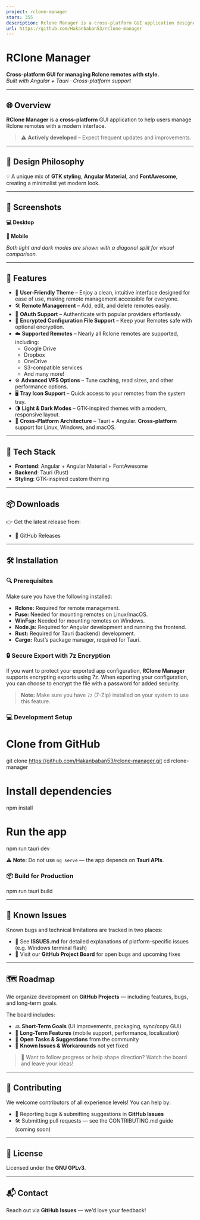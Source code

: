 ```yaml
---
project: rclone-manager
stars: 355
description: Rclone Manager is a cross-platform GUI application designed to help users manage Rclone remotes efficiently.
url: https://github.com/Hakanbaban53/rclone-manager
---
```


  
RClone Manager
=================

**Cross-platform GUI for managing Rclone remotes with style.**  
_Built with Angular + Tauri · Cross-platform support_

* * *

🌐 Overview
-----------

**RClone Manager** is a **cross-platform** GUI application to help users manage Rclone remotes with a modern interface.

> ⚠️ **Actively developed** – Expect frequent updates and improvements.

* * *

🎨 Design Philosophy
--------------------

💡 A unique mix of **GTK styling**, **Angular Material**, and **FontAwesome**, creating a minimalist yet modern look.

* * *

📸 Screenshots
--------------

**💻 Desktop**  

**📱 Mobile**  

_Both light and dark modes are shown with a diagonal split for visual comparison._

* * *

🚀 Features
-----------

-   🎨 **User-Friendly Theme** – Enjoy a clean, intuitive interface designed for ease of use, making remote management accessible for everyone.
-   🛠 **Remote Management** – Add, edit, and delete remotes easily.
-   🔐 **OAuth Support** – Authenticate with popular providers effortlessly.
-   🔑 **Encrypted Configuration File Support** – Keep your Remotes safe with optional encryption.
-   ☁️ **Supported Remotes** – Nearly all Rclone remotes are supported, including:
    -   Google Drive
    -   Dropbox
    -   OneDrive
    -   S3-compatible services
    -   And many more!
-   ⚙️ **Advanced VFS Options** – Tune caching, read sizes, and other performance options.
-   🖥 **Tray Icon Support** – Quick access to your remotes from the system tray.
-   🌗 **Light & Dark Modes** – GTK-inspired themes with a modern, responsive layout.
-   🧪 **Cross-Platform Architecture** – Tauri + Angular. **Cross-platform** support for Linux, Windows, and macOS.

* * *

🔧 Tech Stack
-------------

-   **Frontend**: Angular + Angular Material + FontAwesome
-   **Backend**: Tauri (Rust)
-   **Styling**: GTK-inspired custom theming

* * *

📦 Downloads
------------

👉 Get the latest release from:

-   🔗 GitHub Releases

* * *

🛠️ Installation
----------------

### 🔍 Prerequisites

Make sure you have the following installed:

-   **Rclone:** Required for remote management.
-   **Fuse:** Needed for mounting remotes on Linux/macOS.
-   **WinFsp:** Needed for mounting remotes on Windows.
-   **Node.js:** Required for Angular development and running the frontend.
-   **Rust:** Required for Tauri (backend) development.
-   **Cargo:** Rust’s package manager, required for Tauri.

### 🔒 Secure Export with 7z Encryption

If you want to protect your exported app configuration, **RClone Manager** supports encrypting exports using 7z. When exporting your configuration, you can choose to encrypt the file with a password for added security.

> **Note:** Make sure you have `7z` (7-Zip) installed on your system to use this feature.

### 💻 Development Setup

# Clone from GitHub
git clone https://github.com/Hakanbaban53/rclone-manager.git
cd rclone-manager

# Install dependencies
npm install

# Run the app
npm run tauri dev

⚠️ **Note:** Do not use `ng serve` — the app depends on **Tauri APIs**.

### 📦 Build for Production

npm run tauri build

* * *

🐞 Known Issues
---------------

Known bugs and technical limitations are tracked in two places:

-   📄 See **ISSUES.md** for detailed explanations of platform-specific issues (e.g. Windows terminal flash)
-   📌 Visit our **GitHub Project Board** for open bugs and upcoming fixes

* * *

🗺️ Roadmap
-----------

We organize development on **GitHub Projects** — including features, bugs, and long-term goals.

The board includes:

-   🔜 **Short-Term Goals** (UI improvements, packaging, sync/copy GUI)
-   🚀 **Long-Term Features** (mobile support, performance, localization)
-   🧩 **Open Tasks & Suggestions** from the community
-   🐛 **Known Issues & Workarounds** not yet fixed

> 🧠 Want to follow progress or help shape direction? Watch the board and leave your ideas!

* * *

🤝 Contributing
---------------

We welcome contributors of all experience levels! You can help by:

-   🐛 Reporting bugs & submitting suggestions in **GitHub Issues**
-   🛠️ Submitting pull requests — see the CONTRIBUTING.md guide (coming soon)

* * *

📜 License
----------

Licensed under the **GNU GPLv3**.

* * *

📬 Contact
----------

Reach out via **GitHub Issues** — we’d love your feedback!
